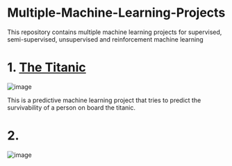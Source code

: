 # Multiple-Machine-Learning-Projects
This repository contains multiple machine learning projects for supervised, semi-supervised, unsupervised and reinforcement machine learning 


# 1. <a href="https://github.com/Ndaruga/Multiple-Machine-Learning-Projects/Titanic%20project">The Titanic</a>

![image](https://user-images.githubusercontent.com/68260816/192472368-f86f6624-c721-4fe5-a11c-a1fc1a3c080a.png)


This is a predictive machine learning project that tries to predict the survivability of a person on board the titanic.


# 2. 
![image](https://user-images.githubusercontent.com/68260816/193343906-157acc49-3eec-4d48-922b-51054f55c648.png)

